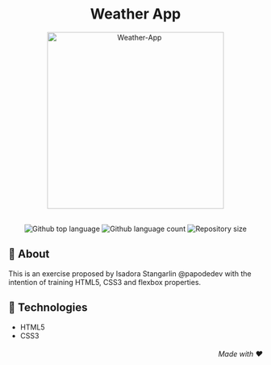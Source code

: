 <div align=center> 
 
 # Weather App

<img src="https://i.postimg.cc/VN4hDSWM/imagem.png" alt="Weather-App" width="350px" >
 
</div>

<br>

<p align="center">

<img alt="Github top language" src="https://img.shields.io/github/languages/top/rebeccanayala/weather-app?color=000000">

<img alt="Github language count" src="https://img.shields.io/github/languages/count/rebeccanayala/weather-app?color=000000">

<img alt="Repository size" src="https://img.shields.io/github/repo-size/rebeccanayala/weather-app?color=000000">
 
</p>

## :dart: About

This is an exercise proposed by Isadora Stangarlin @papodedev with the intention of training HTML5, CSS3 and flexbox properties.

##  :rocket: Technologies

* HTML5
* CSS3 

<div align="right">

###### Made with :heart:
 
</div>






